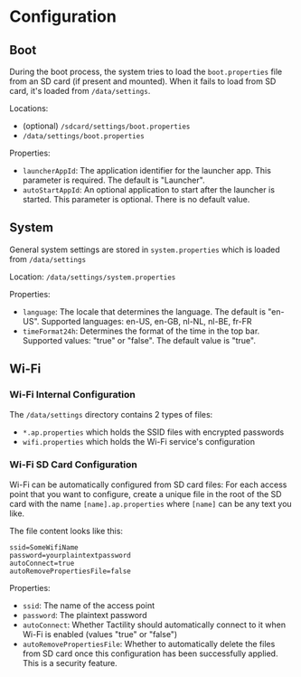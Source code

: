 # Configuration

## Boot

During the boot process, the system tries to load the `boot.properties` file from an SD card (if present and mounted).
When it fails to load from SD card, it's loaded from `/data/settings`.

Locations:
- (optional) `/sdcard/settings/boot.properties`
- `/data/settings/boot.properties`

Properties:
- `launcherAppId`: The application identifier for the launcher app. This parameter is required. The default is "Launcher".
- `autoStartAppId`: An optional application to start after the launcher is started. This parameter is optional. There is no default value.

## System

General system settings are stored in `system.properties` which is loaded from `/data/settings`

Location: `/data/settings/system.properties`

Properties:
- `language`: The locale that determines the language. The default is "en-US". Supported languages: en-US, en-GB, nl-NL, nl-BE, fr-FR
- `timeFormat24h`: Determines the format of the time in the top bar. Supported values: "true" or "false". The default value is "true".

## Wi-Fi

### Wi-Fi Internal Configuration

The `/data/settings` directory contains 2 types of files:
- `*.ap.properties` which holds the SSID files with encrypted passwords
- `wifi.properties` which holds the Wi-Fi service's configuration

### Wi-Fi SD Card Configuration

Wi-Fi can be automatically configured from SD card files: For each access point that you want to configure, create a unique file in the root of the SD card with the name `[name].ap.properties` where `[name]` can be any text you like.

The file content looks like this:

```properties
ssid=SomeWifiName
password=yourplaintextpassword
autoConnect=true
autoRemovePropertiesFile=false
```

Properties:
- `ssid`: The name of the access point
- `password`: The plaintext password
- `autoConnect`: Whether Tactility should automatically connect to it when Wi-Fi is enabled (values "true" or "false")
- `autoRemovePropertiesFile`: Whether to automatically delete the files from SD card once this configuration has been successfully applied. This is a security feature.
